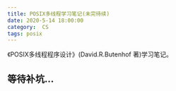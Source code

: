 ```yaml
---
title: POSIX多线程学习笔记(未完待续)
date: 2020-5-14 18:00:00
category:  CS
tags: posix
---
```

《POSIX多线程程序设计》(David.R.Butenhof 著)学习笔记。
<!--more-->
## 等待补坑...
